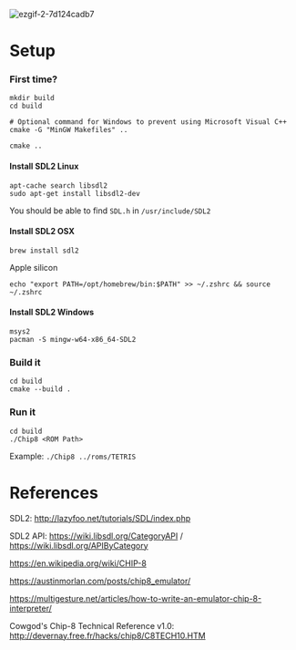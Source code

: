 ![ezgif-2-7d124cadb7](https://user-images.githubusercontent.com/35066207/174448574-5261839d-77ae-49b1-8c2f-3c35eb8a19c1.gif)

# Setup

### First time?
```
mkdir build
cd build

# Optional command for Windows to prevent using Microsoft Visual C++
cmake -G "MinGW Makefiles" ..

cmake ..
```

#### Install SDL2 Linux
```
apt-cache search libsdl2
sudo apt-get install libsdl2-dev
```
You should be able to find `SDL.h` in `/usr/include/SDL2`

#### Install SDL2 OSX
```
brew install sdl2
```
Apple silicon 
```
echo "export PATH=/opt/homebrew/bin:$PATH" >> ~/.zshrc && source ~/.zshrc
```

#### Install SDL2 Windows
```
msys2
pacman -S mingw-w64-x86_64-SDL2
```
### Build it
```
cd build
cmake --build .
```

### Run it
```
cd build
./Chip8 <ROM Path>
```
Example: `./Chip8 ../roms/TETRIS`

# References
SDL2: http://lazyfoo.net/tutorials/SDL/index.php

SDL2 API: https://wiki.libsdl.org/CategoryAPI / https://wiki.libsdl.org/APIByCategory

https://en.wikipedia.org/wiki/CHIP-8

https://austinmorlan.com/posts/chip8_emulator/

https://multigesture.net/articles/how-to-write-an-emulator-chip-8-interpreter/

Cowgod's Chip-8 Technical Reference v1.0: http://devernay.free.fr/hacks/chip8/C8TECH10.HTM
